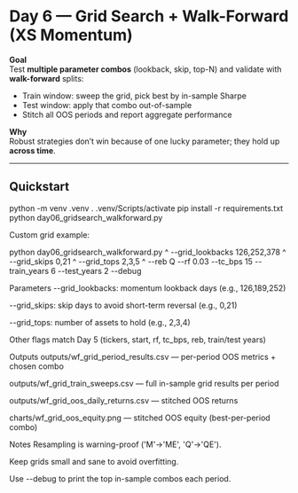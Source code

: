 # Day 6 — Grid Search + Walk-Forward (XS Momentum)

**Goal**  
Test **multiple parameter combos** (lookback, skip, top-N) and validate with **walk-forward** splits:
- Train window: sweep the grid, pick best by in-sample Sharpe
- Test window: apply that combo out-of-sample
- Stitch all OOS periods and report aggregate performance

**Why**  
Robust strategies don’t win because of one lucky parameter; they hold up **across time**.

---

## Quickstart
python -m venv .venv
. .venv/Scripts/activate
pip install -r requirements.txt
python day06_gridsearch_walkforward.py

Custom grid example:

python day06_gridsearch_walkforward.py ^
  --grid_lookbacks 126,252,378 ^
  --grid_skips 0,21 ^
  --grid_tops 2,3,5 ^
  --reb Q --rf 0.03 --tc_bps 15 --train_years 6 --test_years 2 --debug

Parameters
--grid_lookbacks: momentum lookback days (e.g., 126,189,252)

--grid_skips: skip days to avoid short-term reversal (e.g., 0,21)

--grid_tops: number of assets to hold (e.g., 2,3,4)

Other flags match Day 5 (tickers, start, rf, tc_bps, reb, train/test years)

Outputs
outputs/wf_grid_period_results.csv — per-period OOS metrics + chosen combo

outputs/wf_grid_train_sweeps.csv — full in-sample grid results per period

outputs/wf_grid_oos_daily_returns.csv — stitched OOS returns

charts/wf_grid_oos_equity.png — stitched OOS equity (best-per-period combo)

Notes
Resampling is warning-proof ('M'→'ME', 'Q'→'QE').

Keep grids small and sane to avoid overfitting.

Use --debug to print the top in-sample combos each period.